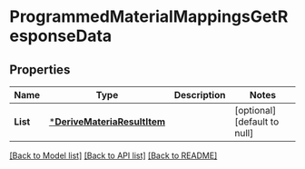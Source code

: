 # ProgrammedMaterialMappingsGetResponseData

## Properties
Name | Type | Description | Notes
------------ | ------------- | ------------- | -------------
**List** | [***DeriveMateriaResultItem**](derive_materia_result_item.md) |  | [optional] [default to null]

[[Back to Model list]](../README.md#documentation-for-models) [[Back to API list]](../README.md#documentation-for-api-endpoints) [[Back to README]](../README.md)


